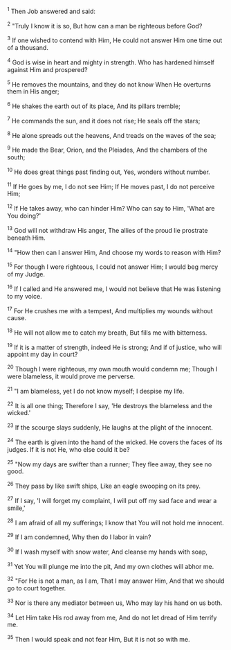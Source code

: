 <sup>1</sup> 
Then Job answered and said: 

<sup>2</sup> 
"Truly I know it is so, But how can a man be righteous before God? 

<sup>3</sup> 
If one wished to contend with Him, He could not answer Him one time out of a thousand. 

<sup>4</sup> 
God is wise in heart and mighty in strength. Who has hardened himself against Him and prospered? 

<sup>5</sup> 
He removes the mountains, and they do not know When He overturns them in His anger; 

<sup>6</sup> 
He shakes the earth out of its place, And its pillars tremble; 

<sup>7</sup> 
He commands the sun, and it does not rise; He seals off the stars; 

<sup>8</sup> 
He alone spreads out the heavens, And treads on the waves of the sea; 

<sup>9</sup> 
He made the Bear, Orion, and the Pleiades, And the chambers of the south; 

<sup>10</sup> 
He does great things past finding out, Yes, wonders without number. 

<sup>11</sup> 
If He goes by me, I do not see Him; If He moves past, I do not perceive Him; 

<sup>12</sup> 
If He takes away, who can hinder Him? Who can say to Him, 'What are You doing?' 

<sup>13</sup> 
God will not withdraw His anger, The allies of the proud lie prostrate beneath Him. 

<sup>14</sup> 
"How then can I answer Him, And choose my words to reason with Him? 

<sup>15</sup> 
For though I were righteous, I could not answer Him; I would beg mercy of my Judge. 

<sup>16</sup> 
If I called and He answered me, I would not believe that He was listening to my voice. 

<sup>17</sup> 
For He crushes me with a tempest, And multiplies my wounds without cause. 

<sup>18</sup> 
He will not allow me to catch my breath, But fills me with bitterness. 

<sup>19</sup> 
If it is a matter of strength, indeed He is strong; And if of justice, who will appoint my day in court? 

<sup>20</sup> 
Though I were righteous, my own mouth would condemn me; Though I were blameless, it would prove me perverse. 

<sup>21</sup> 
"I am blameless, yet I do not know myself; I despise my life. 

<sup>22</sup> 
It is all one thing; Therefore I say, 'He destroys the blameless and the wicked.' 

<sup>23</sup> 
If the scourge slays suddenly, He laughs at the plight of the innocent. 

<sup>24</sup> 
The earth is given into the hand of the wicked. He covers the faces of its judges. If it is not He, who else could it be? 

<sup>25</sup> 
"Now my days are swifter than a runner; They flee away, they see no good. 

<sup>26</sup> 
They pass by like swift ships, Like an eagle swooping on its prey. 

<sup>27</sup> 
If I say, 'I will forget my complaint, I will put off my sad face and wear a smile,' 

<sup>28</sup> 
I am afraid of all my sufferings; I know that You will not hold me innocent. 

<sup>29</sup> 
If I am condemned, Why then do I labor in vain? 

<sup>30</sup> 
If I wash myself with snow water, And cleanse my hands with soap, 

<sup>31</sup> 
Yet You will plunge me into the pit, And my own clothes will abhor me. 

<sup>32</sup> 
"For He is not a man, as I am, That I may answer Him, And that we should go to court together. 

<sup>33</sup> 
Nor is there any mediator between us, Who may lay his hand on us both. 

<sup>34</sup> 
Let Him take His rod away from me, And do not let dread of Him terrify me. 

<sup>35</sup> 
Then I would speak and not fear Him, But it is not so with me.